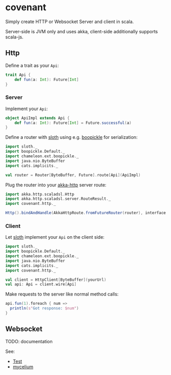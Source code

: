 # covenant

Simply create HTTP or Websocket Server and client in scala.

Server-side is JVM only and uses akka, client-side additionally supports scala-js.

## Http

Define a trait as your `Api`:
```scala
trait Api {
    def fun(a: Int): Future[Int]
}
```

### Server

Implement your `Api`:
```scala
object ApiImpl extends Api {
    def fun(a: Int): Future[Int] = Future.successful(a)
}
```

Define a router with [sloth](https://github.com/cornerman/sloth) using e.g. [boopickle](https://github.com/suzaku-io/boopickle) for serialization:
```scala
import sloth._
import boopickle.Default._
import chameleon.ext.boopickle._
import java.nio.ByteBuffer
import cats.implicits._

val router = Router[ByteBuffer, Future].route[Api](ApiImpl)
```

Plug the router into your [akka-http](https://github.com/akka/akka-http) server route:
```scala
import akka.http.scaladsl.Http
import akka.http.scaladsl.server.RouteResult._
import covenant.http._

Http().bindAndHandle(AkkaHttpRoute.fromFutureRouter(router), interface = "0.0.0.0", port = port)
```

### Client

Let [sloth](https://github.com/cornerman/sloth) implement your `Api` on the client side:
```scala
import sloth._
import boopickle.Default._
import chameleon.ext.boopickle._
import java.nio.ByteBuffer
import cats.implicits._
import covenant.http._

val client = HttpClient[ByteBuffer](yourUrl)
val api: Api = client.wire[Api]
```

Make requests to the server like normal method calls:
```scala
api.fun(1).foreach { num =>
  println(s"Got response: $num")
}
```

## Websocket

TODO: documentation

See:

- [Test](https://github.com/cornerman/covenant/blob/master/ws/jvm/src/test/scala/WsSpec.scala)
- [mycelium](https://github.com/cornerman/mycelium)

